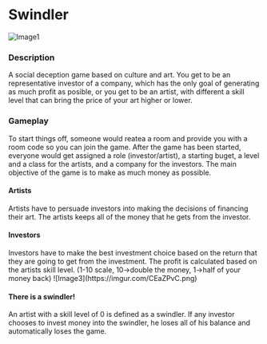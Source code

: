 # Swindler
![Image1](https://imgur.com/t9AGDi0.png)

<h3> Description </h3>
A social deception game based on culture and art. You get to be an representative investor of a company, which has the only goal of generating as much profit as posible, or you get to be an artist, with different a skill level that can bring the price of your art higher or lower. 
<h3> Gameplay </h3>
To start things off, someone would reatea a room and provide you with a room code so you can join the game. After the game has been started, everyone would get assigned a role (investor/artist), a starting buget, a level and a class for the artists, and a company for the investors. 
The main objective of the game is to make as much money as possible.
<h4> Artists </h4>
Artists have to persuade investors into making the decisions of financing their art. The artists keeps all of the money that he gets from the investor.
<h4> Investors </h4>
Investors have to make the best investment choice based on the return that they are going to get from the investment. The profit is calculated based on the artists skill level. (1-10 scale, 10->double the money, 1->half of your money back)
![Image3](https://imgur.com/CEaZPvC.png)
<h4> There is a swindler! </h4> 
An artist with a skill level of 0 is defined as a swindler. If any investor chooses to invest money into the swindler, he loses all of his balance and automatically loses the game. 

